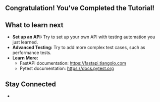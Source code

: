 ## Congratulation! You've Completed the Tutorial!

## What to learn next

- **Set up an API:** Try to set up your own API with testing automation you just learned.
- **Advanced Testing:** Try to add more complex test cases, such as performance tests.
- **Learn More:**
    - FastAPI documentation: https://fastapi.tiangolo.com
    - Pytest documentation: https://docs.pytest.org

## Stay Connected
- 